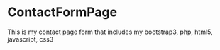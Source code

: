ContactFormPage
===============

This is my contact page form that includes my bootstrap3, php, html5, javascript, css3
